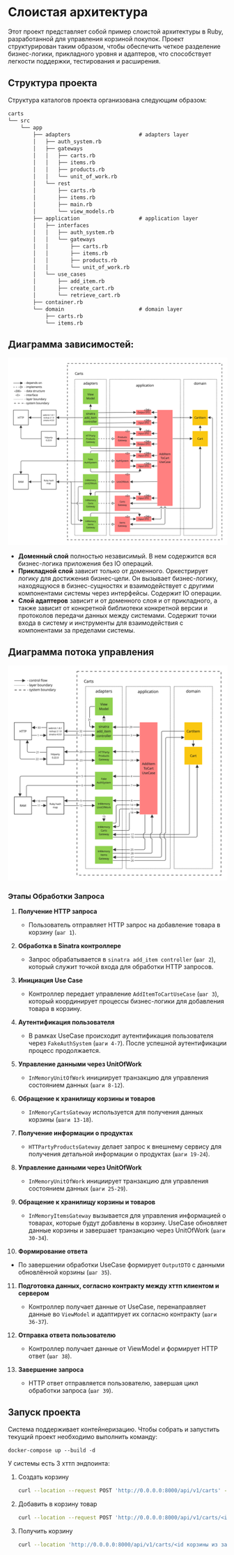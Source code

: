 # Слоистая архитектура
Этот проект представляет собой пример слоистой архитектуры в Ruby, разработанной для управления корзиной покупок. Проект структурирован таким образом, чтобы обеспечить четкое разделение бизнес-логики, прикладного уровня и адаптеров, что способствует легкости поддержки, тестирования и расширения.

## Структура проекта
Структура каталогов проекта организована следующим образом:
```
carts
└── src
    └── app
        ├── adapters                      # adapters layer
        │   ├── auth_system.rb
        │   ├── gateways
        │   │   ├── carts.rb
        │   │   ├── items.rb
        │   │   ├── products.rb
        │   │   └── unit_of_work.rb
        │   └── rest
        │       ├── carts.rb
        │       ├── items.rb
        │       ├── main.rb
        │       └── view_models.rb
        ├── application                   # application layer
        │   ├── interfaces
        │   │   ├── auth_system.rb
        │   │   └── gateways
        │   │       ├── carts.rb
        │   │       ├── items.rb
        │   │       ├── products.rb
        │   │       └── unit_of_work.rb
        │   └── use_cases
        │       ├── add_item.rb
        │       ├── create_cart.rb
        │       └── retrieve_cart.rb
        ├── container.rb
        └── domain                        # domain layer
            ├── carts.rb
            └── items.rb
```

## Диаграмма зависимостей:
![dependency-graph.png](content%2Fdependency-graph.png)
 - **Доменный слой** полностью независимый. В нем содержится вся бизнес-логика приложения без IO операций.
 - **Прикладной слой** зависит только от доменного. Оркестрирует логику для достижения бизнес-цели. Он вызывает бизнес-логику, находящуюся в бизнес-сущностях и взаимодействует с другими компонентами системы через интерфейсы. Содержит IO операции.
 - **Слой адаптеров** зависит и от доменного слоя и от прикладного, а также зависит от конкретной библиотеки конкретной версии и протоколов передачи данных между системами. Содержит точки входа в систему и инструменты для взаимодействия с компонентами за пределами системы.

## Диаграмма потока управления
![control-flow.png](content%2Fcontrol-flow.png)
### Этапы Обработки Запроса

1. **Получение HTTP запроса**
   - Пользователь отправляет HTTP запрос на добавление товара в корзину (`шаг 1`).

2. **Обработка в Sinatra контроллере**
   - Запрос обрабатывается в `sinatra add_item controller` (`шаг 2`), который служит точкой входа для обработки HTTP запросов.

3. **Инициация Use Case**
   - Контроллер передает управление `AddItemToCartUseCase` (`шаг 3`), который координирует процессы бизнес-логики для добавления товара в корзину.

4. **Аутентификация пользователя**
   - В рамках UseCase происходит аутентификация пользователя через `FakeAuthSystem` (`шаги 4-7`). После успешной аутентификации процесс продолжается.

5. **Управление данными через UnitOfWork**
   - `InMemoryUnitOfWork` инициирует транзакцию для управления состоянием данных (`шаги 8-12`).

6. **Обращение к хранилищу корзины и товаров**
   - `InMemoryCartsGateway` используется для получения данных корзины (`шаги 13-18`).

7. **Получение информации о продуктах**
   - `HTTPartyProductsGateway` делает запрос к внешнему сервису для получения детальной информации о продуктах (`шаги 19-24`).

8. **Управление данными через UnitOfWork**
   - `InMemoryUnitOfWork` инициирует транзакцию для управления состоянием данных (`шаги 25-29`).

9. **Обращение к хранилищу корзины и товаров**
   - `InMemoryItemsGateway` вызывается для управления информацией о товарах, которые будут добавлены в корзину. UseCase обновляет данные корзины и завершает транзакцию через UnitOfWork (`шаги 30-34`).

10. **Формирование ответа**
   - По завершении обработки UseCase формирует `OutputDTO` с данными обновлённой корзины (`шаг 35`).

11. **Подготовка данных, согласно контракту между хттп клиентом и сервером**
    - Контроллер получает данные от UseCase, перенаправляет данные во `ViewModel` и адаптирует их согласно контракту (`шаги 36-37`).

12. **Отправка ответа пользователю**
    - Контроллер получает данные от ViewModel и формирует HTTP ответ (`шаг 38`).

13. **Завершение запроса**
    - HTTP ответ отправляется пользователю, завершая цикл обработки запроса (`шаг 39`).

## Запуск проекта
Система поддерживает контейнеризацию. Чтобы собрать и запустить текущий проект необходимо выполнить команду:
 ```shell
 docker-compose up --build -d
 ```
У системы есть 3 хттп эндпоинта:
1. Создать корзину
    ```bash
    curl --location --request POST 'http://0.0.0.0:8000/api/v1/carts' --header 'Authorization: Bearer test.test.test' --header 'Content-Type: application/json'
    ```
2. Добавить в корзину товар
    ```bash
    curl --location --request POST 'http://0.0.0.0:8000/api/v1/carts/<id корзины из запроса 1>/items' --header 'Authorization: Bearer test.test.test' --header 'Content-Type: application/json' --data '{"product_id": 1, "qty": 2}'
    ```
3. Получить корзину
    ```bash
    curl --location 'http://0.0.0.0:8000/api/v1/carts/<id корзины из запроса 1>' --header 'Authorization: Bearer test.test.test' --header 'Content-Type: application/json'
    ```